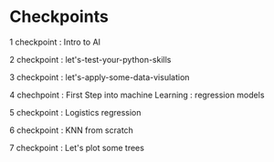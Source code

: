 # Checkpoints

1 checkpoint : Intro to AI

2 checkpoint : let's-test-your-python-skills

3 checkpoint : let's-apply-some-data-visulation

4 chechpoint : First Step into machine Learning : regression models

5 checkpoint : Logistics regression

6 checkpoint : KNN from scratch 

7 checkpoint : Let's plot some trees
